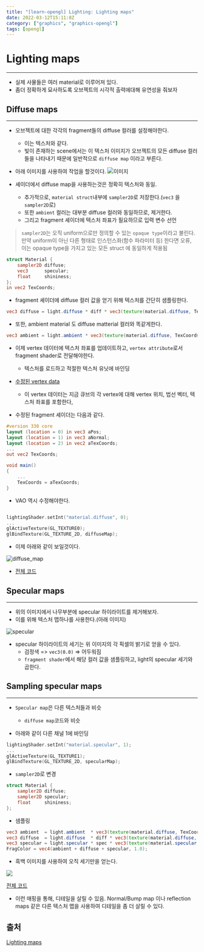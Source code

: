 ```yaml
---
title: "[learn-opengl] Lighting: Lighting maps"
date: 2022-03-12T15:11:8Z
category: ["graphics", "graphics-opengl"]
tags: [opengl]
---
```


# **Lighting maps**

---

- 실제 사물들은 여러 material로 이루어져 있다.
- 좀더 정확하게 묘사하도록 오브젝트의 시각적 출력에대해 유연성을 줘보자

## **Diffuse maps**

---

- 오브젝트에 대한 각각의 fragment들의 diffuse 컬러를 설정해야한다.

  - 이는 텍스처와 같다.
  - 빛이 존재하는 scene에서는 이 텍스처 이미지가 오브젝트의 모든 diffuse 컬러들을 나타내기 때문에 일반적으로 `diffuse map` 이라고 부른다.

- 아래 이미지를 사용하여 작업을 할것이다.
  ![이미지](https://learnopengl.com/img/textures/container2.png)

- 셰이더에서 diffuse map을 사용하는것은 정확히 텍스처와 동일.
  - 추가적으로, `material struct`내부에 `sampler2D`로 저장한다.(`vec3` 을 `sampler2D`로)
  - 또한 `ambient` 컬러는 대부분 diffuse 컬러와 동일하므로, 제거한다.
  - 그리고 fragment 셰이더에 텍스처 좌표가 필요하므로 입력 변수 선언

> `sampler2D`는 오직 uniform으로만 정의할 수 있는 `opaque type`이라고 불린다. 만약 uniform이 아닌 다른 형태로 인스턴스화(함수 파라미터 등) 한다면 오류, 이는 opaque type을 가지고 있는 모든 struct 에 동일하게 적용됨

```glsl
struct Material {
    sampler2D diffuse;
    vec3      specular;
    float     shininess;
};
in vec2 TexCoords;
```

- fragment 셰이더에 diffuse 컬러 값을 얻기 위해 텍스처를 간단히 샘플링한다.

```glsl
vec3 diffuse = light.diffuse * diff * vec3(texture(material.diffuse, TexCoords));
```

- 또한, ambient material 도 diffuse matterial 컬러와 똑같게한다.

```glsl
vec3 ambient = light.ambient * vec3(texture(material.diffuse, TexCoords));
```

- 이제 vertex 데이터에 텍스처 좌표를 업데이트하고, `vertex attribute`로서 fragment shader로 전달해야한다.

  - 텍스처를 로드하고 적절한 텍스처 유닛에 바인딩

- [수정된 vertex data](https://learnopengl.com/code_viewer.php?code=lighting/vertex_data_textures)

  - 이 vertex 데이터는 지금 큐브의 각 vertex에 대해 vertex 위치, 법선 벡터, 텍스처 좌표를 포함한다,

- 수정된 fragment 셰이더는 다음과 같다.

```glsl
#version 330 core
layout (location = 0) in vec3 aPos;
layout (location = 1) in vec3 aNormal;
layout (location = 2) in vec2 aTexCoords;
...
out vec2 TexCoords;

void main()
{
    ...
    TexCoords = aTexCoords;
}
```

- VAO 역시 수정해야한다.

```cpp

lightingShader.setInt("material.diffuse", 0);
...
glActiveTexture(GL_TEXTURE0);
glBindTexture(GL_TEXTURE_2D, diffuseMap);
```

- 이제 아래와 같이 보일것이다.

![diffuse_map](https://learnopengl.com/img/lighting/materials_diffuse_map.png)

- [전체 코드](https://learnopengl.com/code_viewer_gh.php?code=src/2.lighting/4.1.lighting_maps_diffuse_map/lighting_maps_diffuse.cpp)

## **Specular maps**

---

- 위의 이미지에서 나무부분에 specular 하이라이트를 제거해보자.
- 이를 위해 텍스처 맵하나를 사용한다.(아래 이미지)

![specular](https://learnopengl.com/img/textures/container2_specular.png)

- specular 하이라이트의 세기는 위 이미지의 각 픽셀의 밝기로 얻을 수 있다.
  - 검정색 => `vec3(0.0)` => 어두워짐
  - `fragment shader`에서 해당 컬러 값을 샘플링하고, light의 specular 세기와 곱한다.

## **Sampling specular maps**

---

- `Specular map`은 다른 텍스처들과 비슷

  - `diffuse map`코드와 비슷

- 아래와 같이 다른 채널 1에 바인딩

```cpp
lightingShader.setInt("material.specular", 1);
...
glActiveTexture(GL_TEXTURE1);
glBindTexture(GL_TEXTURE_2D, specularMap);
```

- `sampler2D`로 변경

```glsl
struct Material {
    sampler2D diffuse;
    sampler2D specular;
    float     shininess;
};
```

- 샘플링

```glsl
vec3 ambient  = light.ambient  * vec3(texture(material.diffuse, TexCoords));
vec3 diffuse  = light.diffuse  * diff * vec3(texture(material.diffuse, TexCoords));
vec3 specular = light.specular * spec * vec3(texture(material.specular, TexCoords));
FragColor = vec4(ambient + diffuse + specular, 1.0);
```

- 흑백 이미지를 사용하여 오직 세기만을 얻는다.

![](https://learnopengl.com/img/lighting/materials_specular_map.png)

[전체 코드](https://learnopengl.com/code_viewer_gh.php?code=src/2.lighting/4.2.lighting_maps_specular_map/lighting_maps_specular.cpp)

- 이런 매핑을 통해, 디테일을 살릴 수 있음. Normal/Bump map 이나 reflection maps 같은 다른 텍스처 맵을 사용하여 디테일을 좀 더 살릴 수 있다.

## **출처**

[Lighting maps](https://learnopengl.com/Lighting/Lighting-maps)
